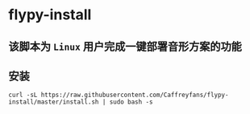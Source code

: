 # flypy-install

## 该脚本为 `Linux` 用户完成一键部署音形方案的功能

##  安装
`curl -sL https://raw.githubusercontent.com/Caffreyfans/flypy-install/master/install.sh | sudo bash -s`
